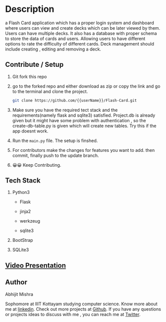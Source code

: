 # **Description**

a Flash Card application which has a proper login system and dashboard where users can view and create decks which can be later viewed by them. Users can have multiple decks. It also has a database with proper schema to store the data of cards and users. Allowing users to have different options to rate the difficulty of different cards. Deck management should include creating , editing and removing a deck.

## Contribute / Setup

1. Git fork this repo

2. go to the forked repo and either download as zip or copy the link and go to the terminal and clone the project.
   
   ```bash
   git clone https://github.com/{{userName}}/Flash-Card.git
   ```

3. Make sure you have the required tect stack and the requirements(namely flask and sqlite3) satisfied. Project.db is already given but it might have some problem with authentication , so the create-db-table.py is given which will create new tables. Try this if the app doesnt work.

4. Run the ```main.py``` file. The setup is finshed.

5. For contributors make the changes for features you want to add. then commit, finally push to the update branch. 

6. 😀😀 Keep Contributing.



## Tech Stack

1. Python3 
   
   - Flask
   
   - jinja2
   
   - werkzeug
   
   - sqlite3

2. BootStrap

3. SQLite3

## [Video Presentation](https://drive.google.com/drive/folders/1k81PJP9r85KHl4LaLsCUz3nqwdHn0-Kl?usp=sharing)

## Author

Abhijit Mishra 

Sophomore at IIIT Kottayam studying computer science. Know more about me at [linkedin](https://www.linkedin.com/in/abhijit-mishra-52b6b31b3/). Check out more projects at [Github](https://github.com/Abhijit25Mishra). If you have any questions or projects ideas to discuss with me , you can reach me at [Twitter](https://twitter.com/Abhijitm_).

